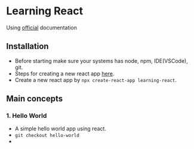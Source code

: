 # Learning React

Using [official](https://reactjs.org/docs/) documentation

## Installation

- Before starting make sure your systems has node, npm, IDE(VSCode), git.
- Steps for creating a new react app [here](https://reactjs.org/docs/create-a-new-react-app.html).
- Create a new react app by `npx create-react-app learning-react`.

## Main concepts

### 1. Hello World

- A simple hello world app using react.
- `git checkout hello-world`
-
